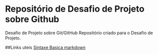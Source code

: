 # Repositório de Desafio de Projeto sobre Github # 
Desafio de Projeto sobre Git/GitHub
Repositório criado para o Desafio de Projeto.


##Links uteis 
[Sintaxe Basica markdown](https://www.markdownguide.org/basic-syntax/)
